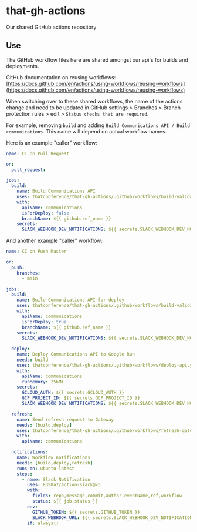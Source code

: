 # that-gh-actions

Our shared GitHub actions repository

## Use

The GitHub workflow files here are shared amongst our api's for builds and deployments. 

GitHub documentation on reusing workflows: [https://docs.github.com/en/actions/using-workflows/reusing-workflows](https://docs.github.com/en/actions/using-workflows/reusing-workflows)

When switching over to these shared workflows, the name of the actions change and need to be updated in GitHub settings > Branches > Branch protection rules > edit > `Status checks that are required`.

For example, removing `build` and adding `Build Communications API / Build communications`. This name will depend on actual workflow names.

Here is an example "caller" workflow:

```yml
name: CI on Pull Request

on:
  pull_request:

jobs:
  build:
    name: Build Communications API
    uses: thatconference/that-gh-actions/.github/workflows/build-validate-api.yml@main
    with:
      apiName: communications
      isForDeploy: false
      branchName: ${{ github.ref_name }}
    secrets:
      SLACK_WEBHOOK_DEV_NOTIFICATIONS: ${{ secrets.SLACK_WEBHOOK_DEV_NOTIFICATIONS }}
```

And another example "caller" workflow:

```yml
name: CI on Push Master

on:
  push:
    branches:
      - main

jobs:
  build:
    name: Build Communications API for deploy
    uses: thatconference/that-gh-actions/.github/workflows/build-validate-api.yml@main
    with:
      apiName: communications
      isForDeploy: true
      branchName: ${{ github.ref_name }}
    secrets:
      SLACK_WEBHOOK_DEV_NOTIFICATIONS: ${{ secrets.SLACK_WEBHOOK_DEV_NOTIFICATIONS }}

  deploy:
    name: Deploy Communications API to Google Run
    needs: build
    uses: thatconference/that-gh-actions/.github/workflows/deploy-api.yml@main
    with:
      apiName: communications
      runMemory: 256Mi
    secrets:
      GCLOUD_AUTH: ${{ secrets.GCLOUD_AUTH }}
      GCP_PROJECT_ID: ${{ secrets.GCP_PROJECT_ID }}
      SLACK_WEBHOOK_DEV_NOTIFICATIONS: ${{ secrets.SLACK_WEBHOOK_DEV_NOTIFICATIONS }}

  refresh:
    name: Send refresh request to Gateway
    needs: [build,deploy]
    uses: thatconference/that-gh-actions/.github/workflows/refresh-gateway-schema.yml@main
    with:
      apiName: communications

  notifications:
    name: Workflow notifications
    needs: [build,deploy,refresh]
    runs-on: ubuntu-latest
    steps:
      - name: Slack Notification
        uses: 8398a7/action-slack@v3
        with:
          fields: repo,message,commit,author,eventName,ref,workflow
          status: ${{ job.status }}
        env:
          GITHUB_TOKEN: ${{ secrets.GITHUB_TOKEN }}
          SLACK_WEBHOOK_URL: ${{ secrets.SLACK_WEBHOOK_DEV_NOTIFICATIONS }}
        if: always()
```
